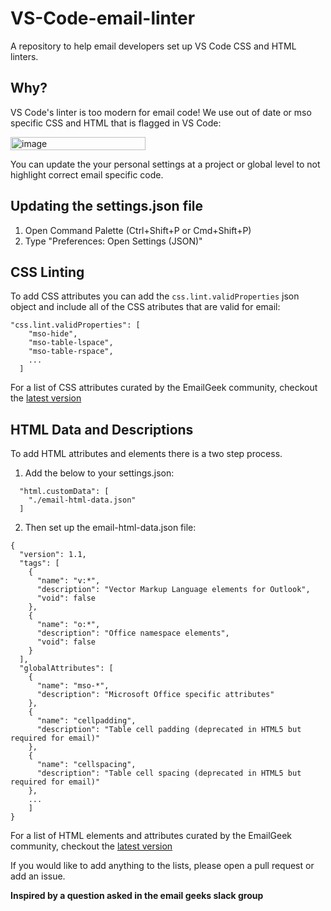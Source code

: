 # VS-Code-email-linter
A repository to help email developers set up VS Code CSS and HTML linters.

## Why?
VS Code's linter is too modern for email code! We use out of date or mso specific CSS and HTML that is flagged in VS Code:

<img width="216" height="21" alt="image" src="https://github.com/user-attachments/assets/8d0b86f7-29d0-4288-8ff8-9d6388a18527" />

You can update the your personal settings at a project or global level to not highlight correct email specific code. 

## Updating the settings.json file

1. Open Command Palette (Ctrl+Shift+P or Cmd+Shift+P)
2. Type "Preferences: Open Settings (JSON)"

## CSS Linting

To add CSS attributes you can add the `css.lint.validProperties` json object and include all of the CSS atributes that are valid for email:

```
"css.lint.validProperties": [
    "mso-hide",
    "mso-table-lspace",
    "mso-table-rspace",
    ...
  ]
```

For a list of CSS attributes curated by the EmailGeek community, checkout the [latest version](/css-lint.json)

## HTML Data and Descriptions

To add HTML attributes and elements there is a two step process. 

1. Add the below to your settings.json:

```
  "html.customData": [
    "./email-html-data.json"
  ]
```

2. Then set up the email-html-data.json file:

```
{
  "version": 1.1,
  "tags": [
    {
      "name": "v:*",
      "description": "Vector Markup Language elements for Outlook",
      "void": false
    },
    {
      "name": "o:*", 
      "description": "Office namespace elements",
      "void": false
    }
  ],
  "globalAttributes": [
    {
      "name": "mso-*",
      "description": "Microsoft Office specific attributes"
    },
    {
      "name": "cellpadding",
      "description": "Table cell padding (deprecated in HTML5 but required for email)"
    },
    {
      "name": "cellspacing",
      "description": "Table cell spacing (deprecated in HTML5 but required for email)"
    },
    ...
    ]
}
```

For a list of HTML elements and attributes curated by the EmailGeek community, checkout the [latest version](/email-html-data.json)

If you would like to add anything to the lists, please open a pull request or add an issue. 

**Inspired by a question asked in the email geeks slack group**



